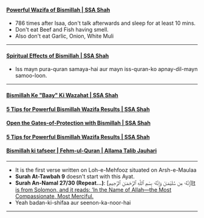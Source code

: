 #### [Powerful Wazifa of Bismillah | SSA Shah](https://www.youtube.com/watch?v=ZVQWOkLd0Ys)
* 786 times after Isaa, don't talk afterwards and sleep for at least 10 mins.
* Don't eat Beef and Fish having smell.
* Also don't eat Garlic, Onion, White Muli

***

#### [Spiritual Effects of Bismillah | SSA Shah](https://www.youtube.com/watch?v=f_zl0XXUYPQ)
* Iss mayn pura-quran samaya-hai aur mayn iss-quran-ko apnay-dil-mayn samoo-loon.

***

#### [Bismillah Ke "Baay" Ki Wazahat | SSA Shah](https://www.youtube.com/watch?v=gEEL-fo77lg)
#### [5 Tips for Powerful Bismillah Wazifa Results | SSA Shah](https://www.youtube.com/watch?v=6eDrhZDGv3A)
#### [Open the Gates-of-Protection with Bismillah | SSA Shah](https://www.youtube.com/watch?v=y4JGa_o9IlU)
#### [5 Tips for Powerful Bismillah Wazifa Results | SSA Shah](https://www.youtube.com/watch?v=6eDrhZDGv3A)
#### [Bismillah ki tafseer | Fehm-ul-Quran | Allama Talib Jauhari](https://www.youtube.com/watch?v=-8ZNeViFZZ4)

***

* It is the first verse written on Loh-e-Mehfooz situated on Arsh-e-Maulaa
* __Surah At-Tawbah 9__ doesn't start with this Ayat.
* __Surah An-Namal 27/30 (Repeat...)__: [إِنَّهُۥ مِن سُلَيْمَـٰنَ وَإِنَّهُۥ بِسْمِ ٱللَّهِ ٱلرَّحْمَـٰنِ ٱلرَّحِيمِ][It is from Solomon, and it reads: ‘In the Name of Allah—the Most Compassionate, Most Merciful.](https://quran.com/27/30)
* Yeah badan-ki-shifaa aur seenon-ka-noor-hai 

***
